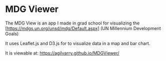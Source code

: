# MDG Viewer

The MDG View is an app I made in grad school for visualizing the [https://mdgs.un.org/unsd/mdg/Default.aspx] (UN Millennium Development Goals)

It uses Leaflet.js and D3.js for to visualize data in a map and bar chart.

It is viewable at: https://agilvarry.github.io/MDGViewer/
